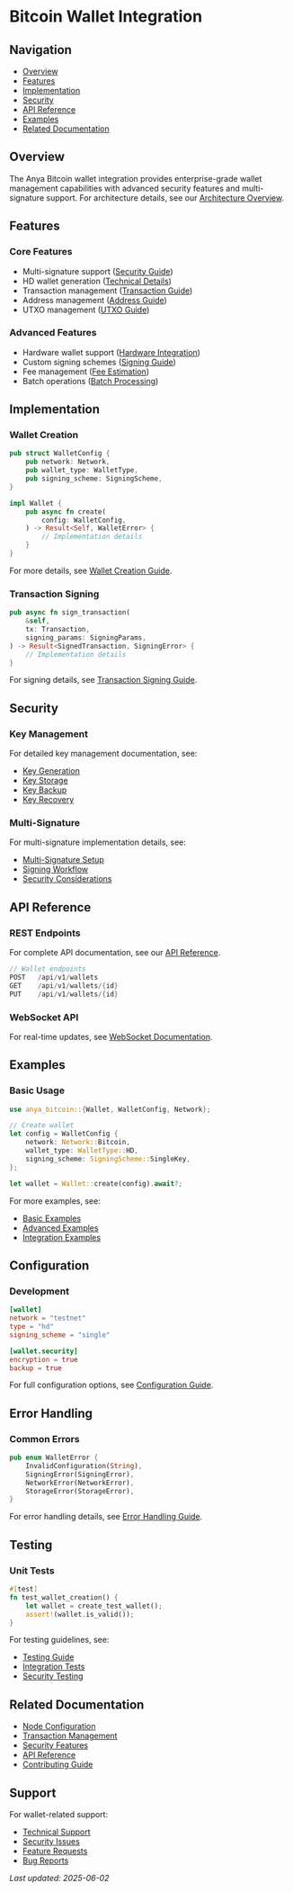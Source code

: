 # Bitcoin Wallet Integration

## Navigation

- [Overview](#overview)
- [Features](#features)
- [Implementation](#implementation)
- [Security](#security)
- [API Reference](#api-reference)
- [Examples](#examples)
- [Related Documentation](#related-documentation)

## Overview

The Anya Bitcoin wallet integration provides enterprise-grade wallet management capabilities with advanced security features and multi-signature support. For architecture details, see our [Architecture Overview](../layer2/OVERVIEW.md).

## Features

### Core Features
- Multi-signature support ([Security Guide](../../security/multi-signature.md))
- HD wallet generation ([Technical Details](../technical/hd-wallets.md))
- Transaction management ([Transaction Guide](../features/transaction-management.md))
- Address management ([Address Guide](../features/address-management.md))
- UTXO management ([UTXO Guide](../features/utxo-management.md))

### Advanced Features
- Hardware wallet support ([Hardware Integration](../features/hardware-wallets.md))
- Custom signing schemes ([Signing Guide](../features/signing-schemes.md))
- Fee management ([Fee Estimation](../../../../anya-enterprise/docs/features/fee-estimation.md))
- Batch operations ([Batch Processing](../features/batch-operations.md))

## Implementation

### Wallet Creation
```rust
pub struct WalletConfig {
    pub network: Network,
    pub wallet_type: WalletType,
    pub signing_scheme: SigningScheme,
}

impl Wallet {
    pub async fn create(
        config: WalletConfig,
    ) -> Result<Self, WalletError> {
        // Implementation details
    }
}
```

For more details, see [Wallet Creation Guide](../guides/wallet-creation.md).

### Transaction Signing
```rust
pub async fn sign_transaction(
    &self,
    tx: Transaction,
    signing_params: SigningParams,
) -> Result<SignedTransaction, SigningError> {
    // Implementation details
}
```

For signing details, see [Transaction Signing Guide](../guides/transaction-signing.md).

## Security

### Key Management
For detailed key management documentation, see:
- [Key Generation](../../security/key-generation.md)
- [Key Storage](../../security/key-storage.md)
- [Key Backup](../../security/key-backup.md)
- [Key Recovery](../../security/key-recovery.md)

### Multi-Signature
For multi-signature implementation details, see:
- [Multi-Signature Setup](../guides/multisig-setup.md)
- [Signing Workflow](../guides/multisig-signing.md)
- [Security Considerations](../../security/multisig-security.md)

## API Reference

### REST Endpoints
For complete API documentation, see our [API Reference](../integration/api-reference.md#wallet-endpoints).

```rust
// Wallet endpoints
POST   /api/v1/wallets
GET    /api/v1/wallets/{id}
PUT    /api/v1/wallets/{id}
```

### WebSocket API
For real-time updates, see [WebSocket Documentation](../../api/websocket.md#wallet-updates).

## Examples

### Basic Usage
```rust
use anya_bitcoin::{Wallet, WalletConfig, Network};

// Create wallet
let config = WalletConfig {
    network: Network::Bitcoin,
    wallet_type: WalletType::HD,
    signing_scheme: SigningScheme::SingleKey,
};

let wallet = Wallet::create(config).await?;
```

For more examples, see:
- [Basic Examples](../examples/basic-wallet.md)
- [Advanced Examples](../examples/advanced-wallet.md)
- [Integration Examples](wallet-integration.md)

## Configuration

### Development
```toml
[wallet]
network = "testnet"
type = "hd"
signing_scheme = "single"

[wallet.security]
encryption = true
backup = true
```

For full configuration options, see [Configuration Guide](../guides/wallet-configuration.md).

## Error Handling

### Common Errors
```rust
pub enum WalletError {
    InvalidConfiguration(String),
    SigningError(SigningError),
    NetworkError(NetworkError),
    StorageError(StorageError),
}
```

For error handling details, see [Error Handling Guide](../integration/error-handling.md).

## Testing

### Unit Tests
```rust
#[test]
fn test_wallet_creation() {
    let wallet = create_test_wallet();
    assert!(wallet.is_valid());
}
```

For testing guidelines, see:
- [Testing Guide](../../../TESTING.md)
- [Integration Tests](../../../../dependencies/docs/testing/integration-testing.md)
- [Security Testing](../../../../dependencies/docs/testing/security-testing.md)

## Related Documentation

- [Node Configuration](../network/node-configuration.md)
- [Transaction Management](../features/transaction-management.md)
- [Security Features](../../../../anya-enterprise/docs/security/security-features.md)
- [API Reference](../integration/api-reference.md)
- [Contributing Guide](../../index.md)

## Support

For wallet-related support:
- [Technical Support](../../support/technical.md)
- [Security Issues](../../../SECURITY.md)
- [Feature Requests](../../../../dependencies/docs/build-system/features.md)
- [Bug Reports](../../support/bugs.md)

*Last updated: 2025-06-02*
